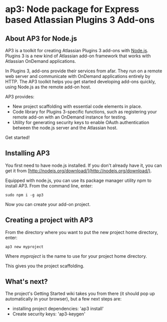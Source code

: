 # ap3: Node package for Express based Atlassian Plugins 3 Add-ons

About AP3 for Node.js
------


AP3 is a toolkit for creating Atlassian Plugins 3 add-ons with [Node.js](http://nodejs.org/). Plugins 3 is a new kind of Atlassian add-on framework that works with Atlassian OnDemand applications. 

In Plugins 3, add-ons provide their services from afar. They run on a remote web server and communicate with OnDemand applications entirely by HTTP. The AP3 toolkit helps you get started developing add-ons quickly, using Node.js as the remote add-on host.  

AP3 provides: 

* New project scaffolding with essential code elements in place.
* Code library for Plugins 3-specific functions, such as registering your remote add-on with an OnDemand instance for testing.  
* Utility for generating security keys to enable OAuth authentication between the node.js server and the Atlassian host. 

Get started!


Installing AP3
-----

You first need to have node.js installed. If you don't already have it, you can get it from [http://nodejs.org/download/](http://nodejs.org/download/). 

Equipped with node.js, you can use its package manager utility npm to install AP3. From the command line, enter:

`sudo npm i -g ap3` 

Now you can create your add-on project. 


Creating a project with AP3
-----

From the directory where you want to put the new project home directory, enter: 

`ap3 new myproject`

Where _myproject_ is the name to use for your project home directory.

This gives you the project scaffolding. 



What's next?
-----

The project's Getting Started wiki takes you from there (it should pop up automatically in your browser), but a few next steps are: 

* installing project dependencies:  'ap3 install'
* Create security keys: 'ap3-keygen'



